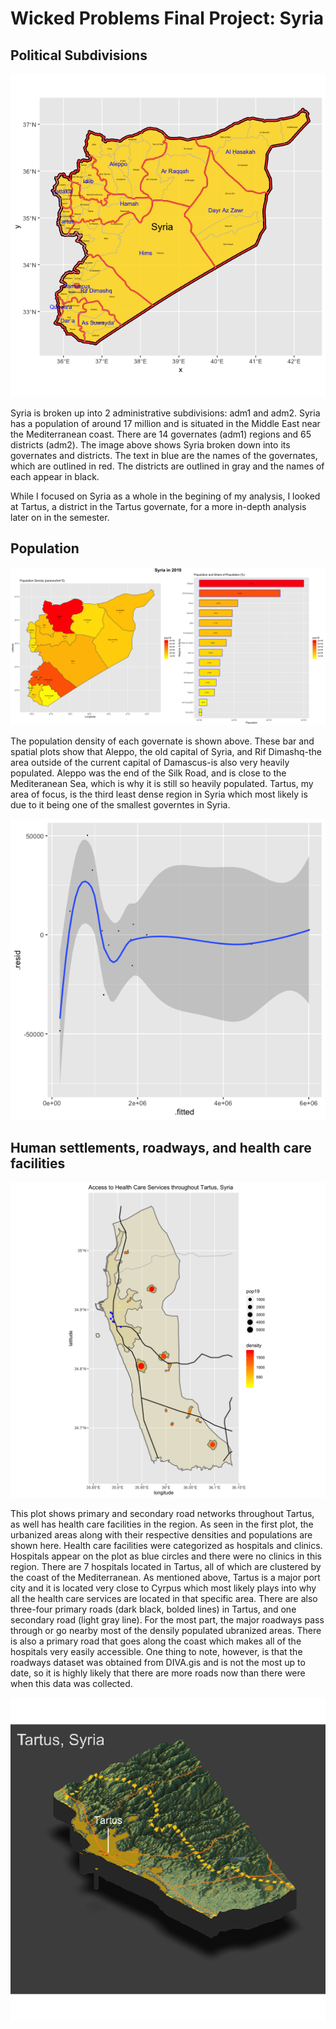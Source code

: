 # Wicked Problems Final Project: Syria

## Political  Subdivisions 

![](syria_politicalsubdivisions.png)

Syria is broken up into 2 administrative subdivisions: adm1 and adm2. Syria has a population of around 17 million and is situated in the Middle East near the Mediterranean coast. There are 14 governates (adm1) regions and 65 districts (adm2). The image above shows Syria broken down into its governates and districts. The text in blue are the names of the governates, which are outlined in red. The districts are outlined in gray and the names of each appear in black.

While I focused on Syria as a whole in the begining of my analysis, I looked at Tartus, a district in the Tartus governate, for a more in-depth analysis later on in the semester. 
## Population

![](syria_project1_final.png)


The population density of each governate is shown above. These bar and spatial plots show that Aleppo, the old capital of Syria, and Rif Dimashq-the area outside of the current capital of Damascus-is also very heavily populated. Aleppo was the end of the Silk Road, and is close to the Mediteranean Sea, which is why it is still so heavily populated. Tartus, my area of focus, is the third least dense region in Syria which most likely is due to it being one of the smallest governtes in Syria.

![](residual_allvariables.png)


## Human settlements, roadways, and health care facilities
![](Tartus_hcf_and_roads.png)

This plot shows primary and secondary road networks throughout Tartus, as well has health care facilities in the region. As seen in the first plot, the urbanized areas along with their respective densities and populations are shown here. Health care facilities were categorized as hospitals and clinics. Hospitals appear on the plot as blue circles and there were no clinics in this region. There are 7 hospitals located in Tartus, all of which are clustered by the coast of the Mediterranean. As mentioned above, Tartus is a major port city and it is located very close to Cyrpus which most likely plays into why all the health care services are located in that specific area. There are also three-four primary roads (dark black, bolded lines) in Tartus, and one secondary road (light gray line). For the most part, the major roadways pass through or go nearby most of the densily populated ubranized areas. There is also a primary road that goes along the coast which makes all of the hospitals very easily accessible. One thing to note, however, is that the roadways dataset was obtained from DIVA.gis and is not the most up to date, so it is highly likely that there are more roads now than there were when this data was collected.



![](tartus_topo_final_project.png)
